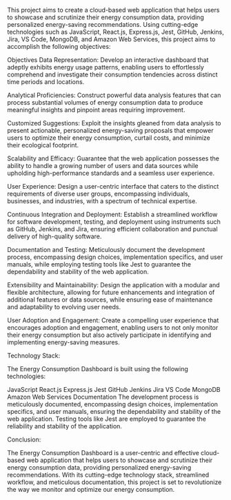 This project aims to create a cloud-based web application that helps users to showcase and scrutinize their energy consumption data, providing personalized energy-saving recommendations. Using cutting-edge technologies such as JavaScript, React.js, Express.js, Jest, GitHub, Jenkins, Jira, VS Code, MongoDB, and Amazon Web Services, this project aims to accomplish the following objectives:

Objectives
Data Representation: 
Develop an interactive dashboard that adeptly exhibits energy usage patterns, enabling users to effortlessly comprehend and investigate their consumption tendencies across distinct time periods and locations.

Analytical Proficiencies: 
Construct powerful data analysis features that can process substantial volumes of energy consumption data to produce meaningful insights and pinpoint areas requiring improvement.

Customized Suggestions: 
Exploit the insights gleaned from data analysis to present actionable, personalized energy-saving proposals that empower users to optimize their energy consumption, curtail costs, and minimize their ecological footprint.

Scalability and Efficacy: 
Guarantee that the web application possesses the ability to handle a growing number of users and data sources while upholding high-performance standards and a seamless user experience.

User Experience: 
Design a user-centric interface that caters to the distinct requirements of diverse user groups, encompassing individuals, businesses, and industries, with a spectrum of technical expertise.

Continuous Integration and Deployment: 
Establish a streamlined workflow for software development, testing, and deployment using instruments such as GitHub, Jenkins, and Jira, ensuring efficient collaboration and punctual delivery of high-quality software.

Documentation and Testing: 
Meticulously document the development process, encompassing design choices, implementation specifics, and user manuals, while employing testing tools like Jest to guarantee the dependability and stability of the web application.

Extensibility and Maintainability: 
Design the application with a modular and flexible architecture, allowing for future enhancements and integration of additional features or data sources, while ensuring ease of maintenance and adaptability to evolving user needs.

User Adoption and Engagement:
Create a compelling user experience that encourages adoption and engagement, enabling users to not only monitor their energy consumption but also actively participate in identifying and implementing energy-saving measures.

Technology Stack:

The Energy Consumption Dashboard is built using the following technologies:

JavaScript
React.js
Express.js
Jest
GitHub
Jenkins
Jira
VS Code
MongoDB
Amazon Web Services
Documentation
The development process is meticulously documented, encompassing design choices, implementation specifics, and user manuals, ensuring the dependability and stability of the web application. Testing tools like Jest are employed to guarantee the reliability and stability of the application.

Conclusion:

The Energy Consumption Dashboard is a user-centric and effective cloud-based web application that helps users to showcase and scrutinize their energy consumption data, providing personalized energy-saving recommendations. With its cutting-edge technology stack, streamlined workflow, and meticulous documentation, this project is set to revolutionize the way we monitor and optimize our energy consumption.
